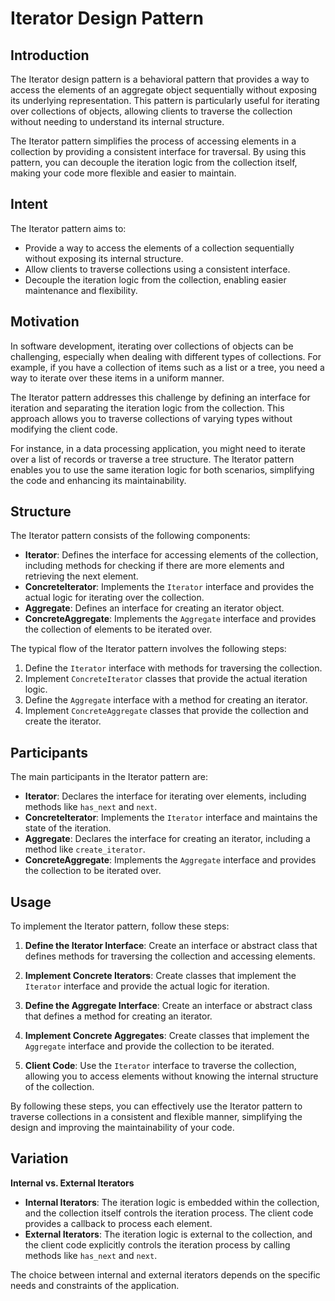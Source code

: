# Iterator Design Pattern

## Introduction

The Iterator design pattern is a behavioral pattern that provides a way to access the elements of an aggregate object sequentially without exposing its underlying representation. This pattern is particularly useful for iterating over collections of objects, allowing clients to traverse the collection without needing to understand its internal structure.

The Iterator pattern simplifies the process of accessing elements in a collection by providing a consistent interface for traversal. By using this pattern, you can decouple the iteration logic from the collection itself, making your code more flexible and easier to maintain.

## Intent

The Iterator pattern aims to:

- Provide a way to access the elements of a collection sequentially without exposing its internal structure.
- Allow clients to traverse collections using a consistent interface.
- Decouple the iteration logic from the collection, enabling easier maintenance and flexibility.

## Motivation

In software development, iterating over collections of objects can be challenging, especially when dealing with different types of collections. For example, if you have a collection of items such as a list or a tree, you need a way to iterate over these items in a uniform manner.

The Iterator pattern addresses this challenge by defining an interface for iteration and separating the iteration logic from the collection. This approach allows you to traverse collections of varying types without modifying the client code.

For instance, in a data processing application, you might need to iterate over a list of records or traverse a tree structure. The Iterator pattern enables you to use the same iteration logic for both scenarios, simplifying the code and enhancing its maintainability.

## Structure

The Iterator pattern consists of the following components:

- **Iterator**: Defines the interface for accessing elements of the collection, including methods for checking if there are more elements and retrieving the next element.
- **ConcreteIterator**: Implements the `Iterator` interface and provides the actual logic for iterating over the collection.
- **Aggregate**: Defines an interface for creating an iterator object.
- **ConcreteAggregate**: Implements the `Aggregate` interface and provides the collection of elements to be iterated over.

The typical flow of the Iterator pattern involves the following steps:

1. Define the `Iterator` interface with methods for traversing the collection.
2. Implement `ConcreteIterator` classes that provide the actual iteration logic.
3. Define the `Aggregate` interface with a method for creating an iterator.
4. Implement `ConcreteAggregate` classes that provide the collection and create the iterator.

## Participants

The main participants in the Iterator pattern are:

- **Iterator**: Declares the interface for iterating over elements, including methods like `has_next` and `next`.
- **ConcreteIterator**: Implements the `Iterator` interface and maintains the state of the iteration.
- **Aggregate**: Declares the interface for creating an iterator, including a method like `create_iterator`.
- **ConcreteAggregate**: Implements the `Aggregate` interface and provides the collection to be iterated over.

## Usage

To implement the Iterator pattern, follow these steps:

1. **Define the Iterator Interface**: Create an interface or abstract class that defines methods for traversing the collection and accessing elements.

2. **Implement Concrete Iterators**: Create classes that implement the `Iterator` interface and provide the actual logic for iteration.

3. **Define the Aggregate Interface**: Create an interface or abstract class that defines a method for creating an iterator.

4. **Implement Concrete Aggregates**: Create classes that implement the `Aggregate` interface and provide the collection to be iterated.

5. **Client Code**: Use the `Iterator` interface to traverse the collection, allowing you to access elements without knowing the internal structure of the collection.

By following these steps, you can effectively use the Iterator pattern to traverse collections in a consistent and flexible manner, simplifying the design and improving the maintainability of your code.

## Variation

**Internal vs. External Iterators**

- **Internal Iterators**: The iteration logic is embedded within the collection, and the collection itself controls the iteration process. The client code provides a callback to process each element.
- **External Iterators**: The iteration logic is external to the collection, and the client code explicitly controls the iteration process by calling methods like `has_next` and `next`.

The choice between internal and external iterators depends on the specific needs and constraints of the application.
